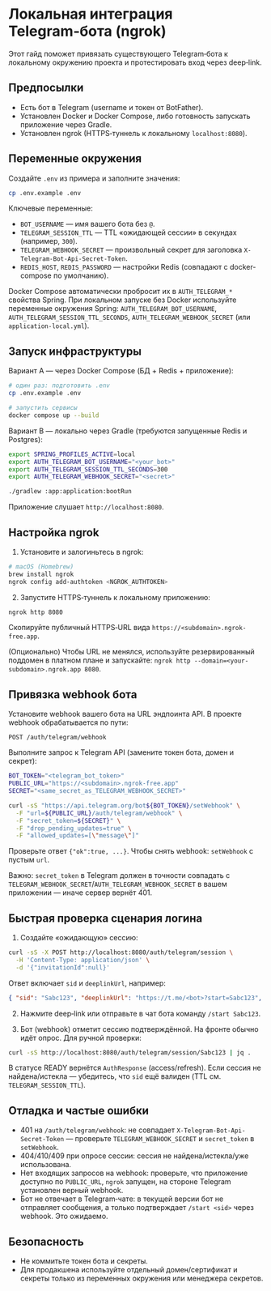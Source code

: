 # Локальная интеграция Telegram‑бота (ngrok)

Этот гайд поможет привязать существующего Telegram‑бота к локальному окружению проекта и протестировать вход через deep‑link.

## Предпосылки
- Есть бот в Telegram (username и токен от BotFather).
- Установлен Docker и Docker Compose, либо готовность запускать приложение через Gradle.
- Установлен ngrok (HTTPS‑туннель к локальному `localhost:8080`).

## Переменные окружения
Создайте `.env` из примера и заполните значения:

```bash
cp .env.example .env
```

Ключевые переменные:
- `BOT_USERNAME` — имя вашего бота без `@`.
- `TELEGRAM_SESSION_TTL` — TTL «ожидающей сессии» в секундах (например, `300`).
- `TELEGRAM_WEBHOOK_SECRET` — произвольный секрет для заголовка `X-Telegram-Bot-Api-Secret-Token`.
- `REDIS_HOST`, `REDIS_PASSWORD` — настройки Redis (совпадают с docker-compose по умолчанию).

Docker Compose автоматически пробросит их в `AUTH_TELEGRAM_*` свойства Spring. При локальном запуске без Docker используйте переменные окружения Spring: `AUTH_TELEGRAM_BOT_USERNAME`, `AUTH_TELEGRAM_SESSION_TTL_SECONDS`, `AUTH_TELEGRAM_WEBHOOK_SECRET` (или `application-local.yml`).

## Запуск инфраструктуры
Вариант A — через Docker Compose (БД + Redis + приложение):

```bash
# один раз: подготовить .env
cp .env.example .env

# запустить сервисы
docker compose up --build
```

Вариант B — локально через Gradle (требуются запущенные Redis и Postgres):

```bash
export SPRING_PROFILES_ACTIVE=local
export AUTH_TELEGRAM_BOT_USERNAME="<your_bot>"
export AUTH_TELEGRAM_SESSION_TTL_SECONDS=300
export AUTH_TELEGRAM_WEBHOOK_SECRET="<secret>"

./gradlew :app:application:bootRun
```

Приложение слушает `http://localhost:8080`.

## Настройка ngrok
1) Установите и залогиньтесь в ngrok:

```bash
# macOS (Homebrew)
brew install ngrok
ngrok config add-authtoken <NGROK_AUTHTOKEN>
```

2) Запустите HTTPS‑туннель к локальному приложению:

```bash
ngrok http 8080
```

Скопируйте публичный HTTPS‑URL вида `https://<subdomain>.ngrok-free.app`.

(Опционально) Чтобы URL не менялся, используйте резервированный поддомен в платном плане и запускайте: `ngrok http --domain=<your-subdomain>.ngrok.app 8080`.

## Привязка webhook бота
Установите webhook вашего бота на URL эндпоинта API. В проекте webhook обрабатывается по пути:

```
POST /auth/telegram/webhook
```

Выполните запрос к Telegram API (замените токен бота, домен и секрет):

```bash
BOT_TOKEN="<telegram_bot_token>"
PUBLIC_URL="https://<subdomain>.ngrok-free.app"
SECRET="<same_secret_as_TELEGRAM_WEBHOOK_SECRET>"

curl -sS "https://api.telegram.org/bot${BOT_TOKEN}/setWebhook" \
  -F "url=${PUBLIC_URL}/auth/telegram/webhook" \
  -F "secret_token=${SECRET}" \
  -F "drop_pending_updates=true" \
  -F "allowed_updates=[\"message\"]"
```

Проверьте ответ `{"ok":true, ...}`. Чтобы снять webhook: `setWebhook` c пустым `url`.

Важно: `secret_token` в Telegram должен в точности совпадать с `TELEGRAM_WEBHOOK_SECRET`/`AUTH_TELEGRAM_WEBHOOK_SECRET` в вашем приложении — иначе сервер вернёт 401.

## Быстрая проверка сценария логина
1) Создайте «ожидающую» сессию:

```bash
curl -sS -X POST http://localhost:8080/auth/telegram/session \
  -H 'Content-Type: application/json' \
  -d '{"invitationId":null}'
```

Ответ включает `sid` и `deeplinkUrl`, например:

```json
{ "sid": "Sabc123", "deeplinkUrl": "https://t.me/<bot>?start=Sabc123", "expiresIn": 300 }
```

2) Нажмите deep‑link или отправьте в чат бота команду `/start Sabc123`.

3) Бот (webhook) отметит сессию подтверждённой. На фронте обычно идёт опрос. Для ручной проверки:

```bash
curl -sS http://localhost:8080/auth/telegram/session/Sabc123 | jq .
```

В статусе READY вернётся `AuthResponse` (access/refresh). Если сессия не найдена/истекла — убедитесь, что `sid` ещё валиден (TTL см. `TELEGRAM_SESSION_TTL`).

## Отладка и частые ошибки
- 401 на `/auth/telegram/webhook`: не совпадает `X-Telegram-Bot-Api-Secret-Token` — проверьте `TELEGRAM_WEBHOOK_SECRET` и `secret_token` в `setWebhook`.
- 404/410/409 при опросе сессии: сессия не найдена/истекла/уже использована.
- Нет входящих запросов на webhook: проверьте, что приложение доступно по `PUBLIC_URL`, `ngrok` запущен, на стороне Telegram установлен верный webhook.
- Бот не отвечает в Telegram‑чате: в текущей версии бот не отправляет сообщения, а только подтверждает `/start <sid>` через webhook. Это ожидаемо.

## Безопасность
- Не коммитьте токен бота и секреты.
- Для продакшена используйте отдельный домен/сертификат и секреты только из переменных окружения или менеджера секретов.


